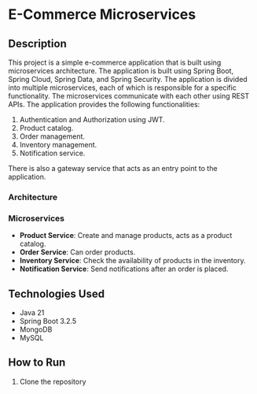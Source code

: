 # E-Commerce Microservices

## Description

This project is a simple e-commerce application that is built using microservices architecture. The application is built using Spring Boot, Spring Cloud, Spring Data, and Spring Security. The application is divided into multiple microservices, each of which is responsible for a specific functionality. The microservices communicate with each other using REST APIs. The application provides the following functionalities:

1. Authentication and Authorization using JWT.
2. Product catalog.
3. Order management.
4. Inventory management.
5. Notification service.

There is also a gateway service that acts as an entry point to the application.

### Architecture


### Microservices

- **Product Service**: Create and manage products, acts as a product catalog.
- **Order Service**: Can order products.
- **Inventory Service**: Check the availability of products in the inventory.
- **Notification Service**: Send notifications after an order is placed.

## Technologies Used

- Java 21
- Spring Boot 3.2.5
- MongoDB
- MySQL

## How to Run

1. Clone the repository